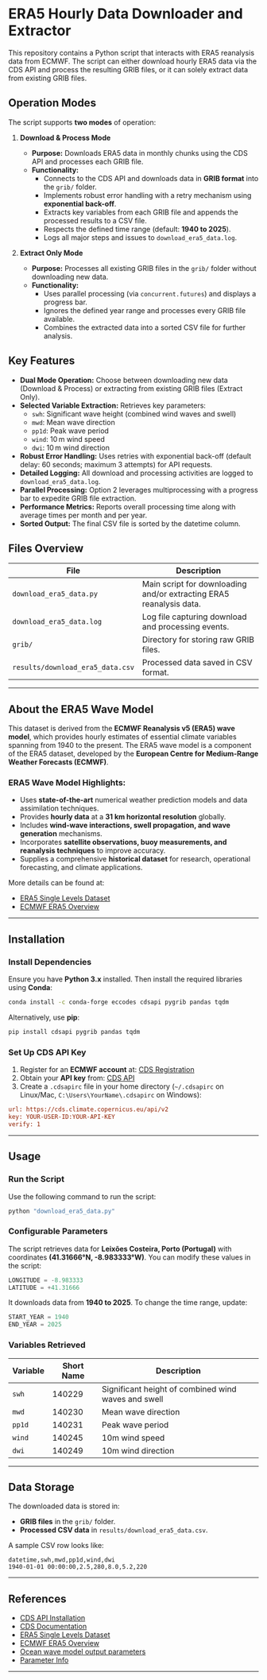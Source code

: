 # ERA5 Hourly Data Downloader and Extractor

This repository contains a Python script that interacts with ERA5 reanalysis data from ECMWF. The script can either download hourly ERA5 data via the CDS API and process the resulting GRIB files, or it can solely extract data from existing GRIB files.

## Operation Modes

The script supports **two modes** of operation:

1. **Download & Process Mode**
   - **Purpose:** Downloads ERA5 data in monthly chunks using the CDS API and processes each GRIB file.
   - **Functionality:**
     - Connects to the CDS API and downloads data in **GRIB format** into the `grib/` folder.
     - Implements robust error handling with a retry mechanism using **exponential back-off**.
     - Extracts key variables from each GRIB file and appends the processed results to a CSV file.
     - Respects the defined time range (default: **1940 to 2025**).
     - Logs all major steps and issues to `download_era5_data.log`.

2. **Extract Only Mode**
   - **Purpose:** Processes all existing GRIB files in the `grib/` folder without downloading new data.
   - **Functionality:**
     - Uses parallel processing (via `concurrent.futures`) and displays a progress bar.
     - Ignores the defined year range and processes every GRIB file available.
     - Combines the extracted data into a sorted CSV file for further analysis.

## Key Features

- **Dual Mode Operation:** Choose between downloading new data (Download & Process) or extracting from existing GRIB files (Extract Only).
- **Selected Variable Extraction:** Retrieves key parameters:
  - `swh`: Significant wave height (combined wind waves and swell)
  - `mwd`: Mean wave direction
  - `pp1d`: Peak wave period
  - `wind`: 10 m wind speed
  - `dwi`: 10 m wind direction
- **Robust Error Handling:** Uses retries with exponential back-off (default delay: 60 seconds; maximum 3 attempts) for API requests.
- **Detailed Logging:** All download and processing activities are logged to `download_era5_data.log`.
- **Parallel Processing:** Option 2 leverages multiprocessing with a progress bar to expedite GRIB file extraction.
- **Performance Metrics:** Reports overall processing time along with average times per month and per year.
- **Sorted Output:** The final CSV file is sorted by the datetime column.

## Files Overview

| File                               | Description                                                          |
|------------------------------------|----------------------------------------------------------------------|
| `download_era5_data.py`            | Main script for downloading and/or extracting ERA5 reanalysis data.  |
| `download_era5_data.log`           | Log file capturing download and processing events.                   |
| `grib/`                            | Directory for storing raw GRIB files.                                |
| `results/download_era5_data.csv`   | Processed data saved in CSV format.                                  |

---

## About the ERA5 Wave Model
This dataset is derived from the **ECMWF Reanalysis v5 (ERA5) wave model**, which provides hourly estimates of essential climate variables spanning from 1940 to the present. The ERA5 wave model is a component of the ERA5 dataset, developed by the **European Centre for Medium-Range Weather Forecasts (ECMWF)**. 

### ERA5 Wave Model Highlights:
- Uses **state-of-the-art** numerical weather prediction models and data assimilation techniques.
- Provides **hourly data** at a **31 km horizontal resolution** globally.
- Includes **wind-wave interactions, swell propagation, and wave generation** mechanisms.
- Incorporates **satellite observations, buoy measurements, and reanalysis techniques** to improve accuracy.
- Supplies a comprehensive **historical dataset** for research, operational forecasting, and climate applications.

More details can be found at:
- [ERA5 Single Levels Dataset](https://cds.climate.copernicus.eu/datasets/reanalysis-era5-single-levels?tab=overview)
- [ECMWF ERA5 Overview](https://www.ecmwf.int/en/forecasts/dataset/ecmwf-reanalysis-v5)

---

## Installation
### Install Dependencies
Ensure you have **Python 3.x** installed. Then install the required libraries using **Conda**:

```sh
conda install -c conda-forge eccodes cdsapi pygrib pandas tqdm
```

Alternatively, use **pip**:

```sh
pip install cdsapi pygrib pandas tqdm
```

### Set Up CDS API Key
1. Register for an **ECMWF account** at: [CDS Registration](https://cds.climate.copernicus.eu/user/register)
2. Obtain your **API key** from: [CDS API](https://cds.climate.copernicus.eu/api-how-to)
3. Create a `.cdsapirc` file in your home directory (`~/.cdsapirc` on Linux/Mac, `C:\Users\YourName\.cdsapirc` on Windows):

```ini
url: https://cds.climate.copernicus.eu/api/v2
key: YOUR-USER-ID:YOUR-API-KEY
verify: 1
```

---

## Usage
### Run the Script
Use the following command to run the script:

```sh
python "download_era5_data.py"
```

### Configurable Parameters
The script retrieves data for **Leixões Costeira, Porto (Portugal)** with coordinates **(41.31666°N, -8.983333°W)**. You can modify these values in the script:

```python
LONGITUDE = -8.983333
LATITUDE = +41.31666
```

It downloads data from **1940 to 2025**. To change the time range, update:

```python
START_YEAR = 1940
END_YEAR = 2025
```

### Variables Retrieved
| Variable | Short Name | Description |
|----------|-----------|-------------|
| `swh` | 140229 | Significant height of combined wind waves and swell |
| `mwd` | 140230 | Mean wave direction |
| `pp1d` | 140231 | Peak wave period |
| `wind` | 140245 | 10m wind speed |
| `dwi` | 140249 | 10m wind direction |

---

## Data Storage
The downloaded data is stored in:
- **GRIB files** in the `grib/` folder.
- **Processed CSV data** in `results/download_era5_data.csv`.

A sample CSV row looks like:

```csv
datetime,swh,mwd,pp1d,wind,dwi
1940-01-01 00:00:00,2.5,280,8.0,5.2,220
```

---

## References
- [CDS API Installation](https://confluence.ecmwf.int/display/CKB/How+to+install+and+use+CDS+API+on+Windows)
- [CDS Documentation](https://confluence.ecmwf.int/display/CKB/Climate+Data+Store+%28CDS%29+documentation)
- [ERA5 Single Levels Dataset](https://cds.climate.copernicus.eu/datasets/reanalysis-era5-single-levels?tab=overview)
- [ECMWF ERA5 Overview](https://www.ecmwf.int/en/forecasts/dataset/ecmwf-reanalysis-v5)
- [Ocean wave model output parameters](https://confluence.ecmwf.int/download/attachments/59774192/wave_parameters.pdf)
- [Parameter Info](https://codes.ecmwf.int/grib/param-db/)

---
